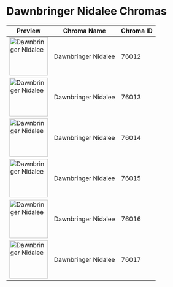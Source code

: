 # Dawnbringer Nidalee Chromas

| Preview | Chroma Name | Chroma ID |
|---|---|---|
| <img src='https://raw.communitydragon.org/latest/plugins/rcp-be-lol-game-data/global/default/v1/champion-chroma-images/76/76012.png' alt='Dawnbringer Nidalee' width='100'> | Dawnbringer Nidalee | 76012 |
| <img src='https://raw.communitydragon.org/latest/plugins/rcp-be-lol-game-data/global/default/v1/champion-chroma-images/76/76013.png' alt='Dawnbringer Nidalee' width='100'> | Dawnbringer Nidalee | 76013 |
| <img src='https://raw.communitydragon.org/latest/plugins/rcp-be-lol-game-data/global/default/v1/champion-chroma-images/76/76014.png' alt='Dawnbringer Nidalee' width='100'> | Dawnbringer Nidalee | 76014 |
| <img src='https://raw.communitydragon.org/latest/plugins/rcp-be-lol-game-data/global/default/v1/champion-chroma-images/76/76015.png' alt='Dawnbringer Nidalee' width='100'> | Dawnbringer Nidalee | 76015 |
| <img src='https://raw.communitydragon.org/latest/plugins/rcp-be-lol-game-data/global/default/v1/champion-chroma-images/76/76016.png' alt='Dawnbringer Nidalee' width='100'> | Dawnbringer Nidalee | 76016 |
| <img src='https://raw.communitydragon.org/latest/plugins/rcp-be-lol-game-data/global/default/v1/champion-chroma-images/76/76017.png' alt='Dawnbringer Nidalee' width='100'> | Dawnbringer Nidalee | 76017 |
